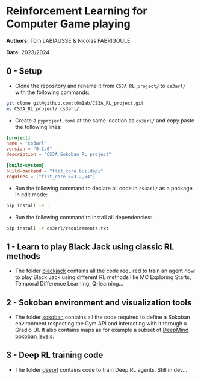 # Reinforcement Learning for Computer Game playing

**Authors:** Tom LABIAUSSE & Nicolas FABRIGOULE

**Date:** 2023/2024

## 0 - Setup

* Clone the repository and rename it from `CS3A_RL_project/` to `cs3arl/` with the following commands:
```bash
git clone git@github.com:t0m1ab/CS3A_RL_project.git
mv CS3A_RL_project/ cs3arl/
```

* Create a `pyproject.toml` at the same location as `cs3arl/` and copy paste the following lines:
```toml
[project]
name = "cs3arl"
version = "0.1.0"
description = "CS3A Sokoban RL project"

[build-system]
build-backend = "flit_core.buildapi"
requires = ["flit_core >=3.2,<4"]
```

* Run the following command to declare all code in `cs3arl/` as a package in edit mode: 
```bash
pip install -e .
``` 

* Run the following command to install all dependencies: 
```bash
pip install -r cs3arl/requirements.txt
``` 

## 1 - Learn to play Black Jack using classic RL methods

* The folder [blackjack](./blackjack/) contains all the code required to train an agent how to play Black Jack using different RL methods like MC Exploring Starts, Temporal Difference Learning, Q-learning...

## 2 - Sokoban environment and visualization tools

* The folder [sokoban](./sokoban/) contains all the code required to define a Sokoban environment respecting the Gym API and interacting with it through a Gradio UI. It also contains maps as for example a subset of [DeepMind boxoban levels](https://github.com/google-deepmind/boxoban-levels).

## 3 - Deep RL training code

* The folder [deeprl](./deeprl/) contains code to train Deep RL agents. Still in dev...